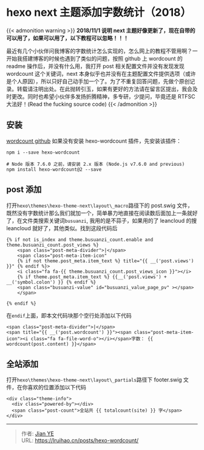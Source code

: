# hexo next 主题添加字数统计（2018）


{{< admonition warning >}}
**2018/11/1 说明
next 主题好像更新了，现在自带的可以用了，如果可以用了，以下教程可以忽略！！！**

最近有几个小伙伴问我博客的字数统计怎么实现的，怎么网上的教程不管用啊？一开始我搭建博客的时候也遇到了类似的问题，按照 github 上 wordcount 的 readme 操作后，并没有什么用，我打开 post 相关配置文件并没有发现发现 wordcount 这个关键词，next 本身似乎也并没有在主题配置文件提供选项（或许是个人原因），所以只好自己动手加一个了。为了不重复回答问题，先做个原创记录。转载请注明出处。在此抛转引玉，如果有更好的方法请在留言区提出，我会及时更改。同时也希望小伙伴多发扬折腾精神，多专研，少提问，毕竟还是 RTFSC 大法好！(Read the fucking source code)
{{< /admonition >}}

<!--more-->

## 安装

[wordcount github](https://github.com/willin/hexo-wordcount)
如果没有安装 hexo-wordcount 插件，先安装该插件：

```
npm i --save hexo-wordcount

# Node 版本 7.6.0 之前，请安装 2.x 版本 (Node.js v7.6.0 and previous)
npm install hexo-wordcount@2 --save
```

## post 添加

打开`hexo\themes\hexo-theme-next\layout\_macro`路径下的 post.swig 文件，既然没有字数统计那么我们就加一个，简单暴力地直接在阅读数后面加上一条就好了，在文件类搜索关键词`busuanzi`, 我用的是不蒜子，如果用的了 leancloud 的搜 leancloud 就好了，其他类似。找到这段代码后

```
{% if not is_index and theme.busuanzi_count.enable and theme.busuanzi_count.post_views %}
    <span class="post-meta-divider">|</span>
    <span class="post-meta-item-icon"
    {% if not theme.post_meta.item_text %} title="{{ __('post.views') }}" {% endif %}>
    <i class="fa fa-{{ theme.busuanzi_count.post_views_icon }}"></i>
    {% if theme.post_meta.item_text %} {{__('post.views') + __('symbol.colon') }} {% endif %}
    <span class="busuanzi-value" id="busuanzi_value_page_pv" ></span>
    </span>

{% endif %}
```

在`endif`上面，即本文代码块那个空行处添加以下代码

```
<span class="post-meta-divider">|</span>
<span title="{{ __('post.wordcount') }}"><span class="post-meta-item-icon"><i class="fa fa-file-word-o"></i></span>字数： {{ wordcount(post.content) }}</span>
```

## 全站添加

打开`hexo\themes\hexo-theme-next\layout\_partials`路径下 footer.swig 文件，在你喜欢的位置添加以下代码

```
<div class="theme-info">
  <div class="powered-by"></div>
  <span class="post-count">全站共 {{ totalcount(site) }} 字</span>
</div>
```


---

> 作者: [Jian YE](https://github.com/jianye0428)  
> URL: https://lruihao.cn/posts/hexo-wordcount/  

